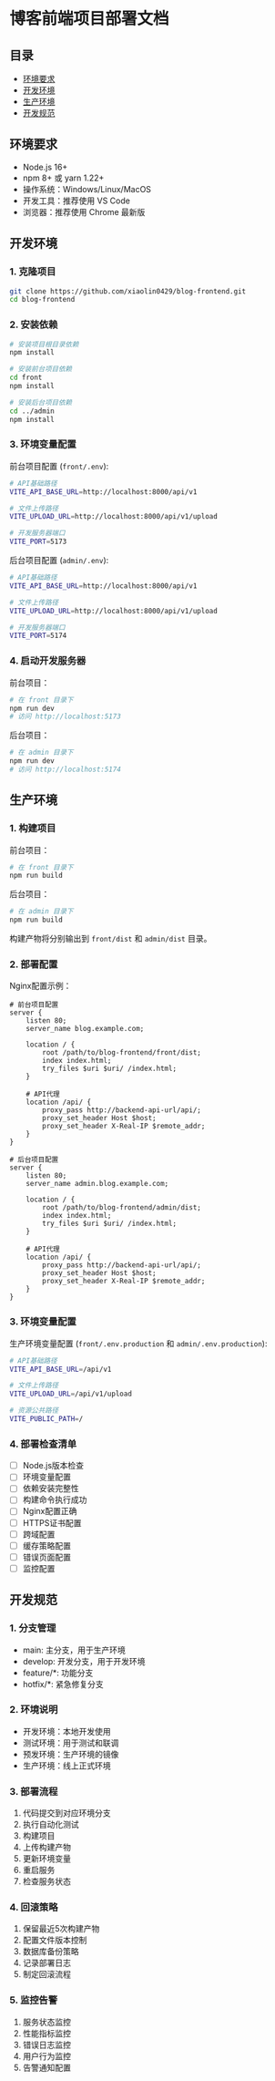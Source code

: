 # 博客前端项目部署文档

## 目录
- [环境要求](#环境要求)
- [开发环境](#开发环境)
- [生产环境](#生产环境)
- [开发规范](#开发规范)

## 环境要求

- Node.js 16+
- npm 8+ 或 yarn 1.22+
- 操作系统：Windows/Linux/MacOS
- 开发工具：推荐使用 VS Code
- 浏览器：推荐使用 Chrome 最新版

## 开发环境

### 1. 克隆项目
```bash
git clone https://github.com/xiaolin0429/blog-frontend.git
cd blog-frontend
```

### 2. 安装依赖
```bash
# 安装项目根目录依赖
npm install

# 安装前台项目依赖
cd front
npm install

# 安装后台项目依赖
cd ../admin
npm install
```

### 3. 环境变量配置

前台项目配置 (`front/.env`):
```bash
# API基础路径
VITE_API_BASE_URL=http://localhost:8000/api/v1

# 文件上传路径
VITE_UPLOAD_URL=http://localhost:8000/api/v1/upload

# 开发服务器端口
VITE_PORT=5173
```

后台项目配置 (`admin/.env`):
```bash
# API基础路径
VITE_API_BASE_URL=http://localhost:8000/api/v1

# 文件上传路径
VITE_UPLOAD_URL=http://localhost:8000/api/v1/upload

# 开发服务器端口
VITE_PORT=5174
```

### 4. 启动开发服务器

前台项目：
```bash
# 在 front 目录下
npm run dev
# 访问 http://localhost:5173
```

后台项目：
```bash
# 在 admin 目录下
npm run dev
# 访问 http://localhost:5174
```

## 生产环境

### 1. 构建项目

前台项目：
```bash
# 在 front 目录下
npm run build
```

后台项目：
```bash
# 在 admin 目录下
npm run build
```

构建产物将分别输出到 `front/dist` 和 `admin/dist` 目录。

### 2. 部署配置

Nginx配置示例：
```nginx
# 前台项目配置
server {
    listen 80;
    server_name blog.example.com;
    
    location / {
        root /path/to/blog-frontend/front/dist;
        index index.html;
        try_files $uri $uri/ /index.html;
    }
    
    # API代理
    location /api/ {
        proxy_pass http://backend-api-url/api/;
        proxy_set_header Host $host;
        proxy_set_header X-Real-IP $remote_addr;
    }
}

# 后台项目配置
server {
    listen 80;
    server_name admin.blog.example.com;
    
    location / {
        root /path/to/blog-frontend/admin/dist;
        index index.html;
        try_files $uri $uri/ /index.html;
    }
    
    # API代理
    location /api/ {
        proxy_pass http://backend-api-url/api/;
        proxy_set_header Host $host;
        proxy_set_header X-Real-IP $remote_addr;
    }
}
```

### 3. 环境变量配置

生产环境变量配置 (`front/.env.production` 和 `admin/.env.production`):
```bash
# API基础路径
VITE_API_BASE_URL=/api/v1

# 文件上传路径
VITE_UPLOAD_URL=/api/v1/upload

# 资源公共路径
VITE_PUBLIC_PATH=/
```

### 4. 部署检查清单

- [ ] Node.js版本检查
- [ ] 环境变量配置
- [ ] 依赖安装完整性
- [ ] 构建命令执行成功
- [ ] Nginx配置正确
- [ ] HTTPS证书配置
- [ ] 跨域配置
- [ ] 缓存策略配置
- [ ] 错误页面配置
- [ ] 监控配置

## 开发规范

### 1. 分支管理
- main: 主分支，用于生产环境
- develop: 开发分支，用于开发环境
- feature/*: 功能分支
- hotfix/*: 紧急修复分支

### 2. 环境说明
- 开发环境：本地开发使用
- 测试环境：用于测试和联调
- 预发环境：生产环境的镜像
- 生产环境：线上正式环境

### 3. 部署流程
1. 代码提交到对应环境分支
2. 执行自动化测试
3. 构建项目
4. 上传构建产物
5. 更新环境变量
6. 重启服务
7. 检查服务状态

### 4. 回滚策略
1. 保留最近5次构建产物
2. 配置文件版本控制
3. 数据库备份策略
4. 记录部署日志
5. 制定回滚流程

### 5. 监控告警
1. 服务状态监控
2. 性能指标监控
3. 错误日志监控
4. 用户行为监控
5. 告警通知配置 